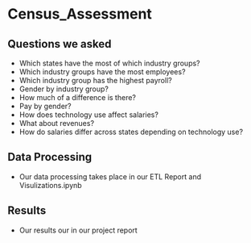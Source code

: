 # Census_Assessment

## Questions we asked
- Which states have the most of which industry groups?
- Which industry groups have the most employees?
- Which industry group has the highest payroll? 
- Gender by industry group? 
- How much of a difference is there?
- Pay by gender?
- How does technology use affect salaries?
- What about revenues?
- How do salaries differ across states depending on technology use?

## Data Processing 
 - Our data processing takes place in our ETL Report and Visulizations.ipynb 
 
 ## Results
 - Our results our in our project report
